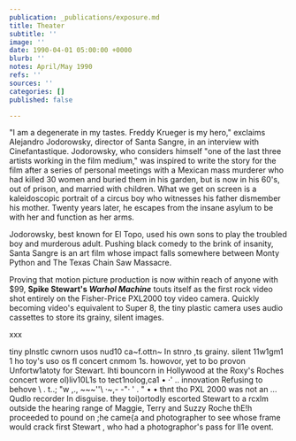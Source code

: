 ```yaml
---
publication: _publications/exposure.md
title: Theater
subtitle: ''
image: ''
date: 1990-04-01 05:00:00 +0000
blurb: ''
notes: April/May 1990
refs: ''
sources: ''
categories: []
published: false

---
```

"I am a degenerate in my tastes. Freddy Krueger is my hero," exclaims Alejandro Jodorowsky, director of Santa Sangre, in an interview with Cinefantastique. Jodorowsky, who considers himself "one of the last three artists working in the film medium," was inspired to write the story for the film after a series of personal meetings with a Mexican mass murderer who had killed 30 women and buried them in his garden, but is now in his 60's, out of prison, and married with children. What we get on screen is a kaleidoscopic portrait of a circus boy who witnesses his father dismember his mother. Twenty years later, he escapes from the insane asylum to be with her and function as her arms.

Jodorowsky, best known for El Topo, used his own sons to play the troubled boy and murderous adult. Pushing black comedy to the brink of insanity, Santa Sangre is an art film whose impact falls somewhere between Monty Python and The Texas Chain Saw Massacre.

Proving that motion picture production is now within reach of anyone with $99, **Spike Stewart's _Warhol Machine_** touts itself as the first rock video shot entirely on the Fisher-Price PXL2000 toy video camera. Quickly becoming video's equivalent to Super 8, the tiny plastic camera uses audio cassettes to store its grainy, silent images.

xxx

tiny plnstlc cwnorn usos nud10 ca\~f.ottn\~ In stnro ,ts grainy. silent 11w1gm1 1 ho toy's uso os fl concert cnmom 1s. howovor, yet to bo provon Unfortw1atoty for Stewart. lhti bouncorn in Hollywood at the Roxy's Roches concert wore ol)liv10L1s to tect1nolog,ca1 • ·' .. innovation Refusing to behove \\ . t..; "w ,., \~\~\~''\\ ·\~,- -"· ' . " • • thnt tho PXL 2000 was not an ... Qudlo recorder In disguise. they toi)ortodly escorted Stewart to a rcxlm outside the hearing range of Maggie, Terry and Suzzy Roche thE!h proceeded to pound on ;he came{a and photographer to see whose frame would crack first Stewart , who had a photographor's pass for ll1e ovent.